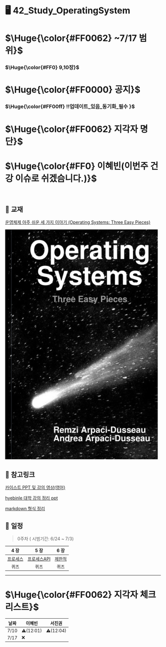 # 🖥️ 42_Study_OperatingSystem

<h1>$\Huge{\color{#FF0062} ~7/17 범위}$</h1>
<h3>$\Huge{\color{#FF0} 9,10장}$</h3>

<h1>$\Huge{\color{#FF0000} 공지}$</h1>
<h3>$\Huge{\color{#FF00ff} ‼업데이트_있음_동기화_필수 }$</h3>

<h1>$\Huge{\color{#FF0062} 지각자 명단}$</h1>

<h1>$\Huge{\color{#FF0} 이혜빈(이번주 건강 이슈로 쉬겠슴니다.)}$</h1>
<br/>



 
## 📖 교재
[운영체제 아주 쉬운 세 가지 이야기 (Operating Systems: Three Easy Pieces)](https://github.com/remzi-arpacidusseau/ostep-translations/blob/master/korean/README.md)

![Screenshot of OSTEP_BOOK](scrs/OSTEP_img.png)

## 🔖 참고링크
[카이스트 PPT 및 강의 영상(영어)](https://oslab.kaist.ac.kr/ostepslides/)

[hyebinle 대학 강의 정리 ppt](https://drive.google.com/drive/folders/1vT34g2l9i_noHckwYwRc2xOWAeEPn56j?usp=share_link)

[markdown 형식 정리](https://docs.github.com/ko/get-started/writing-on-github/getting-started-with-writing-and-formatting-on-github/basic-writing-and-formatting-syntax)

## 📆 일정
> 0주차 ( 시범기간: 6/24 ~ 7/3)



| **4 장** | **5 장** | **6 장** |
|:---------:|:-------:|:--------:|
|   [프로세스][r프로세스]  |   [프로세스API][r프로세스API]  |   [제한적][r제한적]  |
|   퀴즈  |   퀴즈  |   퀴즈  |


[r프로세스]: docs/04_프로세스_개념
[r프로세스API]: docs/05_프로세스_API
[r제한적]: docs/06_제한적_직접_실행

---
<h1>$\Huge{\color{#FF0062} 지각자 체크 리스트}$</h1>

날짜|이혜빈|서진권|
---|---|---
7/10| ⚠️(12:01) | ⚠️(12:04)
7/17| ❌| 


